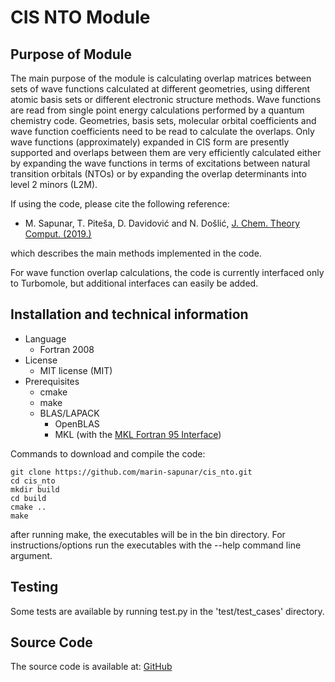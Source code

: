 # CIS NTO Module


## Purpose of Module

The main purpose of the module is calculating overlap matrices between sets of wave functions calculated at different geometries, using different atomic basis sets or different electronic structure methods. Wave functions are read from single point energy calculations performed by a quantum chemistry code. Geometries, basis sets, molecular orbital coefficients and wave function coefficients need to be read to calculate the overlaps. Only wave functions (approximately) expanded in CIS form are presently supported and overlaps between them are very efficiently calculated either by expanding the wave functions in terms of excitations between natural transition orbitals (NTOs) or by expanding the overlap determinants into level 2 minors (L2M).

If using the code, please cite the following reference:
 * M. Sapunar, T. Piteša, D. Davidović and N. Došlić, [J. Chem. Theory Comput. (2019.)][NTOpaper]
 
which describes the main methods implemented in the code.

For wave function overlap calculations, the code is currently interfaced only to Turbomole, but additional interfaces can easily be added.


## Installation and technical information

* Language
  * Fortran 2008
* License
  * MIT license (MIT)
* Prerequisites
  * cmake
  * make
  * BLAS/LAPACK
    * OpenBLAS
    * MKL (with the [MKL Fortran 95 Interface][F95])

Commands to download and compile the code:

```
git clone https://github.com/marin-sapunar/cis_nto.git
cd cis_nto
mkdir build
cd build
cmake ..
make
```

after running  make, the executables will be in the bin directory.
For instructions/options run the executables with the --help command line argument.

## Testing

Some tests are available by running test.py in the 'test/test_cases' directory. 

## Source Code

The source code is available at: [GitHub][Git]


[Git]: https://github.com/msapunar/cis_nto
[F95]: https://software.intel.com/en-us/mkl-linux-developer-guide-fortran-95-interfaces-to-lapack-and-blas
[NTOpaper]: https://pubs.acs.org/doi/10.1021/acs.jctc.9b00235



